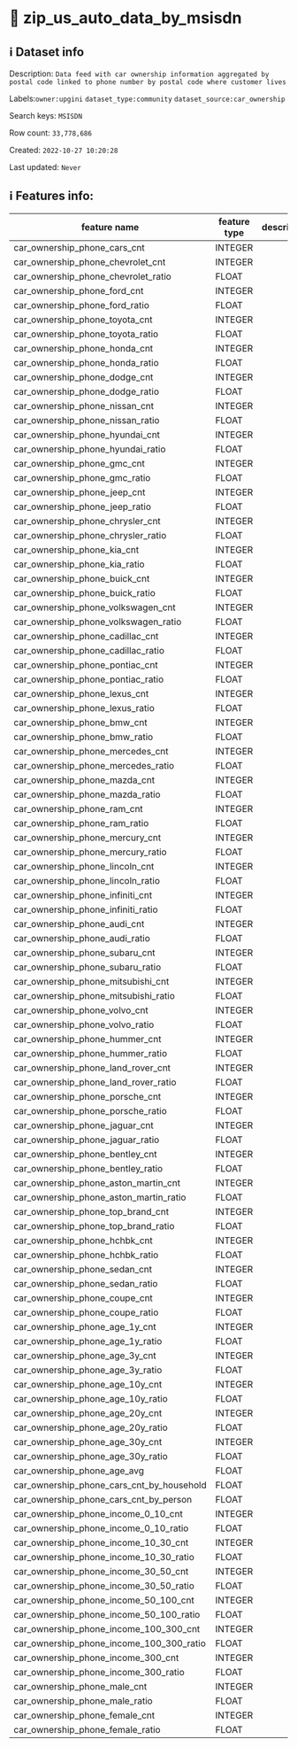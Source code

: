 # 📖 zip_us_auto_data_by_msisdn 
## ℹ️ Dataset info 
Description: `Data feed with car ownership information aggregated by postal code linked to phone number by postal code where customer lives` 

Labels:`owner:upgini` `dataset_type:community` `dataset_source:car_ownership` 

Search keys: `MSISDN`

Row count: `33,778,686`

Created: `2022-10-27 10:20:28` 

Last updated: `Never` 

## ℹ️ Features info:
|feature name|feature type|descrition|
|---|---|---|
|car_ownership_phone_cars_cnt|INTEGER||
|car_ownership_phone_chevrolet_cnt|INTEGER||
|car_ownership_phone_chevrolet_ratio|FLOAT||
|car_ownership_phone_ford_cnt|INTEGER||
|car_ownership_phone_ford_ratio|FLOAT||
|car_ownership_phone_toyota_cnt|INTEGER||
|car_ownership_phone_toyota_ratio|FLOAT||
|car_ownership_phone_honda_cnt|INTEGER||
|car_ownership_phone_honda_ratio|FLOAT||
|car_ownership_phone_dodge_cnt|INTEGER||
|car_ownership_phone_dodge_ratio|FLOAT||
|car_ownership_phone_nissan_cnt|INTEGER||
|car_ownership_phone_nissan_ratio|FLOAT||
|car_ownership_phone_hyundai_cnt|INTEGER||
|car_ownership_phone_hyundai_ratio|FLOAT||
|car_ownership_phone_gmc_cnt|INTEGER||
|car_ownership_phone_gmc_ratio|FLOAT||
|car_ownership_phone_jeep_cnt|INTEGER||
|car_ownership_phone_jeep_ratio|FLOAT||
|car_ownership_phone_chrysler_cnt|INTEGER||
|car_ownership_phone_chrysler_ratio|FLOAT||
|car_ownership_phone_kia_cnt|INTEGER||
|car_ownership_phone_kia_ratio|FLOAT||
|car_ownership_phone_buick_cnt|INTEGER||
|car_ownership_phone_buick_ratio|FLOAT||
|car_ownership_phone_volkswagen_cnt|INTEGER||
|car_ownership_phone_volkswagen_ratio|FLOAT||
|car_ownership_phone_cadillac_cnt|INTEGER||
|car_ownership_phone_cadillac_ratio|FLOAT||
|car_ownership_phone_pontiac_cnt|INTEGER||
|car_ownership_phone_pontiac_ratio|FLOAT||
|car_ownership_phone_lexus_cnt|INTEGER||
|car_ownership_phone_lexus_ratio|FLOAT||
|car_ownership_phone_bmw_cnt|INTEGER||
|car_ownership_phone_bmw_ratio|FLOAT||
|car_ownership_phone_mercedes_cnt|INTEGER||
|car_ownership_phone_mercedes_ratio|FLOAT||
|car_ownership_phone_mazda_cnt|INTEGER||
|car_ownership_phone_mazda_ratio|FLOAT||
|car_ownership_phone_ram_cnt|INTEGER||
|car_ownership_phone_ram_ratio|FLOAT||
|car_ownership_phone_mercury_cnt|INTEGER||
|car_ownership_phone_mercury_ratio|FLOAT||
|car_ownership_phone_lincoln_cnt|INTEGER||
|car_ownership_phone_lincoln_ratio|FLOAT||
|car_ownership_phone_infiniti_cnt|INTEGER||
|car_ownership_phone_infiniti_ratio|FLOAT||
|car_ownership_phone_audi_cnt|INTEGER||
|car_ownership_phone_audi_ratio|FLOAT||
|car_ownership_phone_subaru_cnt|INTEGER||
|car_ownership_phone_subaru_ratio|FLOAT||
|car_ownership_phone_mitsubishi_cnt|INTEGER||
|car_ownership_phone_mitsubishi_ratio|FLOAT||
|car_ownership_phone_volvo_cnt|INTEGER||
|car_ownership_phone_volvo_ratio|FLOAT||
|car_ownership_phone_hummer_cnt|INTEGER||
|car_ownership_phone_hummer_ratio|FLOAT||
|car_ownership_phone_land_rover_cnt|INTEGER||
|car_ownership_phone_land_rover_ratio|FLOAT||
|car_ownership_phone_porsche_cnt|INTEGER||
|car_ownership_phone_porsche_ratio|FLOAT||
|car_ownership_phone_jaguar_cnt|INTEGER||
|car_ownership_phone_jaguar_ratio|FLOAT||
|car_ownership_phone_bentley_cnt|INTEGER||
|car_ownership_phone_bentley_ratio|FLOAT||
|car_ownership_phone_aston_martin_cnt|INTEGER||
|car_ownership_phone_aston_martin_ratio|FLOAT||
|car_ownership_phone_top_brand_cnt|INTEGER||
|car_ownership_phone_top_brand_ratio|FLOAT||
|car_ownership_phone_hchbk_cnt|INTEGER||
|car_ownership_phone_hchbk_ratio|FLOAT||
|car_ownership_phone_sedan_cnt|INTEGER||
|car_ownership_phone_sedan_ratio|FLOAT||
|car_ownership_phone_coupe_cnt|INTEGER||
|car_ownership_phone_coupe_ratio|FLOAT||
|car_ownership_phone_age_1y_cnt|INTEGER||
|car_ownership_phone_age_1y_ratio|FLOAT||
|car_ownership_phone_age_3y_cnt|INTEGER||
|car_ownership_phone_age_3y_ratio|FLOAT||
|car_ownership_phone_age_10y_cnt|INTEGER||
|car_ownership_phone_age_10y_ratio|FLOAT||
|car_ownership_phone_age_20y_cnt|INTEGER||
|car_ownership_phone_age_20y_ratio|FLOAT||
|car_ownership_phone_age_30y_cnt|INTEGER||
|car_ownership_phone_age_30y_ratio|FLOAT||
|car_ownership_phone_age_avg|FLOAT||
|car_ownership_phone_cars_cnt_by_household|FLOAT||
|car_ownership_phone_cars_cnt_by_person|FLOAT||
|car_ownership_phone_income_0_10_cnt|INTEGER||
|car_ownership_phone_income_0_10_ratio|FLOAT||
|car_ownership_phone_income_10_30_cnt|INTEGER||
|car_ownership_phone_income_10_30_ratio|FLOAT||
|car_ownership_phone_income_30_50_cnt|INTEGER||
|car_ownership_phone_income_30_50_ratio|FLOAT||
|car_ownership_phone_income_50_100_cnt|INTEGER||
|car_ownership_phone_income_50_100_ratio|FLOAT||
|car_ownership_phone_income_100_300_cnt|INTEGER||
|car_ownership_phone_income_100_300_ratio|FLOAT||
|car_ownership_phone_income_300_cnt|INTEGER||
|car_ownership_phone_income_300_ratio|FLOAT||
|car_ownership_phone_male_cnt|INTEGER||
|car_ownership_phone_male_ratio|FLOAT||
|car_ownership_phone_female_cnt|INTEGER||
|car_ownership_phone_female_ratio|FLOAT||

